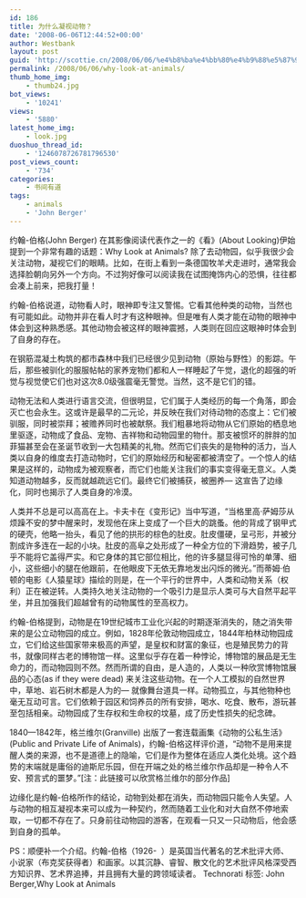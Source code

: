 ```yaml
---
id: 186
title: 为什么凝视动物？
date: '2008-06-06T12:44:52+00:00'
author: Westbank
layout: post
guid: 'http://scottie.cn/2008/06/06/%e4%b8%ba%e4%bb%80%e4%b9%88%e5%87%9d%e8%a7%86%e5%8a%a8%e7%89%a9%ef%bc%9f/'
permalink: /2008/06/06/why-look-at-animals/
thumb_home_img:
    - thumb24.jpg
bot_views:
    - '10241'
views:
    - '5880'
latest_home_img:
    - look.jpg
duoshuo_thread_id:
    - '1246078726781796530'
post_views_count:
    - '734'
categories:
    - 书间有道
tags:
    - animals
    - 'John Berger'
---
```


约翰-伯格(John Berger) 在其影像阅读代表作之一的《看》(About Looking)伊始提到一个非常有趣的话题：Why Look at Animals? 除了去动物园，似乎我很少会关注动物，凝视它们的眼睛。比如，在街上看到一条德国牧羊犬走进时，通常我会选择脸朝向另外一个方向。不过狗好像可以阅读我在试图掩饰内心的恐惧，往往都会凑上前来，把我打量！

约翰-伯格说道，动物看人时，眼神即专注又警惕。它看其他种类的动物，当然也有可能如此。动物并非在看人时才有这种眼神。但是唯有人类才能在动物的眼神中体会到这种熟悉感。其他动物会被这样的眼神震撼，人类则在回应这眼神时体会到了自身的存在。

在钢筋混凝土构筑的都市森林中我们已经很少见到动物（原始与野性）的影踪。午后，那些被驯化的服服帖帖的家养宠物们都和人一样睡起了午觉，退化的超强的听觉与视觉使它们也对这次8.0级强震毫无警觉。当然，这不是它们的错。

动物无法和人类进行语言交流，但很明显，它们属于人类经历的每一个角落，即会灭亡也会永生。这或许是最早的二元论，并反映在我们对待动物的态度上：它们被驯服，同时被崇拜；被赡养同时也被献祭。我们粗暴地将动物从它们原始的栖息地里驱逐，动物成了食品、宠物、吉祥物和动物园里的物什。那支被惯坏的胖胖的加菲猫甚至会在圣诞节收到一大包精美的礼物。然而它们丧失的是物种的活力，当人类以自身的维度去打造动物时，它们的原始经历和秘密都被清空了。一个惊人的结果是这样的，动物成为被观察者，而它们也能关注我们的事实变得毫无意义。人类知道动物越多，反而就越疏远它们。最终它们被捕获，被圈养— 这宣告了边缘化，同时也揭示了人类自身的冷漠。

人类并不总是可以高高在上。卡夫卡在《变形记》当中写道，“当格里高·萨姆莎从烦躁不安的梦中醒来时，发现他在床上变成了一个巨大的跳蚤。他的背成了钢甲式的硬壳，他略一抬头，看见了他的拱形的棕色的肚皮。肚皮僵硬，呈弓形，并被分割成许多连在一起的小块。肚皮的高阜之处形成了一种全方位的下滑趋势，被子几乎不能将它盖得严实。和它身体的其它部位相比，他的许多腿显得可怜的单薄、细小，这些细小的腿在他跟前，在他眼皮下无依无靠地发出闪烁的微光。”而蒂姆·伯顿的电影《人猿星球》描绘的则是，在一个平行的世界中，人类和动物关系（权利）正在被逆转。人类持久地关注动物的一个吸引力是显示人类可与大自然平起平坐，并且加强我们超越曾有的动物属性的至高权力。

约翰-伯格提到，动物是在19世纪城市工业化兴起的时期逐渐消失的，随之消失带来的是公立动物园的成立。例如，1828年伦敦动物园成立，1844年柏林动物园成立，它们给这些国家带来极高的声望，是皇权和财富的象征，也是殖民势力的背书，就像同样古老的博物馆一样。这里似乎存在着一种悖论，博物馆的展品是无生命力的，而动物园则不然。然而所谓的自由，是人造的，人类以一种欣赏博物馆展品的心态(as if they were dead) 来关注这些动物。在一个人工模拟的自然世界中，草地、岩石树木都是人为的— 就像舞台道具一样。动物孤立，与其他物种也毫无互动可言。它们依赖于园区和饲养员的所有安排，喝水、吃食、散布，游玩甚至包括相亲。动物园成了生存权和生命权的坟墓，成了历史性损失的纪念碑。

1840—1842年，格兰维尔(Granville) 出版了一套连载画集《动物的公私生活》(Public and Private Life of Animals)，约翰-伯格这样评价道，“动物不是用来提醒人类的来源，也不是道德上的隐喻，它们是作为整体在适应人类化处境。这个趋势的末端就是庸俗的迪斯尼乐园，但在开端之处的格兰维尔作品却是一种令人不安、预言式的噩梦。”[注：此链接可以欣赏格兰维尔的部分作品]

边缘化是约翰-伯格所作的结论，动物到处都在消失，而动物园只能令人失望。人与动物的相互凝视本来可以成为一种契约，然而随着工业化和对大自然不停地索取，一切都不存在了。只身前往动物园的游客，在观看一只又一只动物后，他会感到自身的孤单。

PS：顺便补一个介绍。约翰-伯格（1926-  ）是英国当代著名的艺术批评大师、小说家（布克奖获得者）和画家。以其沉静、睿智、散文化的艺术批评风格深受西方知识界、艺术界追捧，并且拥有大量的跨领域读者。
Technorati 标签: John Berger,Why Look at Animals